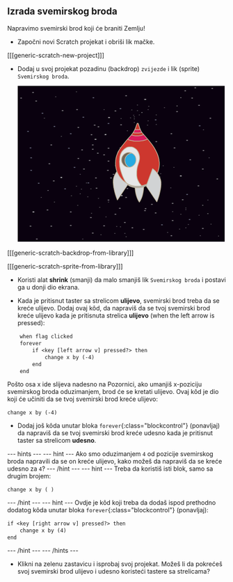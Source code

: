 ## Izrada svemirskog broda

Napravimo svemirski brod koji će braniti Zemlju!

+ Započni novi Scratch projekat i obriši lik mačke.

[[[generic-scratch-new-project]]]

+ Dodaj u svoj projekat pozadinu (backdrop) `zvijezde` i lik (sprite) `Svemirskog broda`.
    
    ![screenshot](images/invaders-sprites.png)

[[[generic-scratch-backdrop-from-library]]]

[[[generic-scratch-sprite-from-library]]]

+ Koristi alat **shrink** (smanji) da malo smanjiš lik `Svemirskog broda` i postavi ga u donji dio ekrana.

+ Kada je pritisnut taster sa strelicom **ulijevo**, svemirski brod treba da se kreće ulijevo. Dodaj ovaj kôd, da napraviš da se tvoj svemirski brod kreće ulijevo kada je pritisnuta strelica **ulijevo** (when the left arrow is pressed):

```blocks
    when flag clicked
    forever
        if <key [left arrow v] pressed?> then
            change x by (-4)
        end
    end
```

Pošto osa x ide slijeva nadesno na Pozornici, ako umanjiš x-poziciju svemirskog broda oduzimanjem, brod će se kretati ulijevo. Ovaj kôd je dio koji će učiniti da se tvoj svemirski brod kreće ulijevo:

```blocks
change x by (-4)
```

+ Dodaj još kôda unutar bloka `forever`{:class="blockcontrol"} (ponavljaj) da napraviš da se tvoj svemirski brod kreće udesno kada je pritisnut taster sa strelicom **udesno**.

--- hints --- --- hint --- Ako smo oduzimanjem `4` od pozicije svemirskog broda napravili da se on kreće ulijevo, kako možeš da napraviš da se kreće udesno za `4`? --- /hint --- --- hint --- Treba da koristiš isti blok, samo sa drugim brojem:

```blocks
change x by ( )
```

--- /hint --- --- hint --- Ovdje je kôd koji treba da dodaš ispod prethodno dodatog kôda unutar bloka `forever`{:class="blockcontrol"} (ponavljaj):

```blocks
if <key [right arrow v] pressed?> then
    change x by (4)
end
```

--- /hint --- --- /hints ---

+ Klikni na zelenu zastavicu i isprobaj svoj projekat. Možeš li da pokrećeš svoj svemirski brod ulijevo i udesno koristeći tastere sa strelicama?